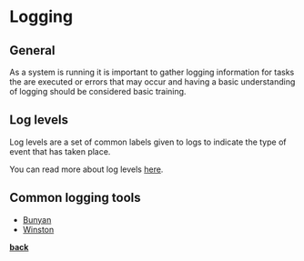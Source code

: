 # Logging

## General

As a system is running it is important to gather logging information for tasks the are executed or errors that may occur and having a basic understanding of logging should be considered basic training.

## Log levels

Log levels are a set of common labels given to logs to indicate the type of event that has taken place.

You can read more about log levels [here](https://blog.scalyr.com/2017/12/logging-levels/).

## Common logging tools

* [Bunyan](https://github.com/trentm/node-bunyan)
* [Winston](https://github.com/winstonjs/winston#readme)

**[back](../README.md)**
